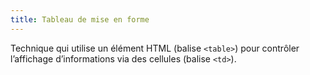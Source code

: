 ```yaml
---
title: Tableau de mise en forme
---
```


Technique qui utilise un élément HTML (balise `<table>`) pour contrôler
l’affichage d’informations via des cellules (balise `<td>`).
